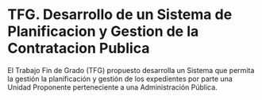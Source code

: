 # TFG. Desarrollo de un Sistema de Planificacion y Gestion de la Contratacion Publica
 El Trabajo Fin de Grado (TFG) propuesto desarrolla un Sistema que permita la gestión la planificación y gestión de los expedientes por parte una Unidad Proponente perteneciente a una Administración Pública.
